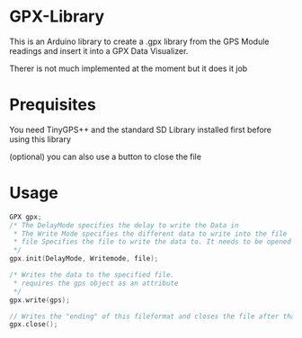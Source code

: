 # GPX-Library
This is an Arduino library to create a .gpx library from the GPS Module readings and insert it into a GPX Data Visualizer.

Therer is not much implemented at the moment but it does it job

# Prequisites

You need TinyGPS++ and the standard SD Library installed first before using this library

(optional) you can also use a button to close the file

# Usage
```cpp
GPX gpx;
/* The DelayMode specifies the delay to write the Data in
 * The Write Mode specifies the different data to write into the file
 * file Specifies the file to write the data to. It needs to be opened with the SD library first
 */
gpx.init(DelayMode, Writemode, file);

/* Writes the data to the specified file. 
 * requires the gps object as an attribute
 */
gpx.write(gps);

// Writes the "ending" of this fileformat and closes the file after that
gpx.close();
```
